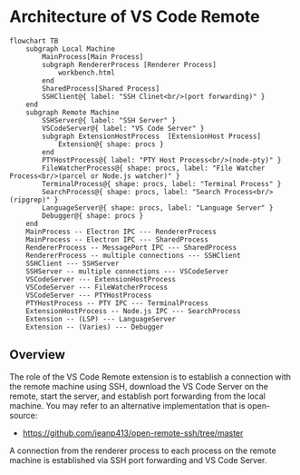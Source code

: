 
# Architecture of VS Code Remote

```mermaid
flowchart TB
    subgraph Local Machine
        MainProcess[Main Process]
        subgraph RendererProcess [Renderer Process]
            workbench.html
        end
        SharedProcess[Shared Process]
        SSHClient@{ label: "SSH Clinet<br/>(port forwarding)" }
    end
    subgraph Remote Machine
        SSHServer@{ label: "SSH Server" }
        VSCodeServer@{ label: "VS Code Server" }
        subgraph ExtensionHostProcess  [ExtensionHost Process]
            Extension@{ shape: procs }
        end
        PTYHostProcess@{ label: "PTY Host Process<br/>(node-pty)" }
        FileWatcherProcess@{ shape: procs, label: "File Watcher Process<br/>(parcel or Node.js watcher)" }
        TerminalProcess@{ shape: procs, label: "Terminal Process" }
        SearchProcess@{ shape: procs, label: "Search Process<br/>(ripgrep)" }
        LanguageServer@{ shape: procs, label: "Language Server" }
        Debugger@{ shape: procs }
    end
    MainProcess -- Electron IPC --- RendererProcess
    MainProcess -- Electron IPC --- SharedProcess
    RendererProcess -- MessagePort IPC --- SharedProcess
    RendererProcess -- multiple connections --- SSHClient
    SSHClient --- SSHServer
    SSHServer -- multiple connections --- VSCodeServer
    VSCodeServer --- ExtensionHostProcess
    VSCodeServer --- FileWatcherProcess
    VSCodeServer --- PTYHostProcess
    PTYHostProcess -- PTY IPC --- TerminalProcess
    ExtensionHostProcess -- Node.js IPC --- SearchProcess
    Extension -- (LSP) --- LanguageServer
    Extension -- (Varies) --- Debugger
```

## Overview

The role of the VS Code Remote extension is to establish a connection with the remote machine using SSH, download the VS Code Server on the remote, start the server, and establish port forwarding from the local machine. You may refer to an alternative implementation that is open-source:

- https://github.com/jeanp413/open-remote-ssh/tree/master

A connection from the renderer process to each process on the remote machine is established via SSH port forwarding and VS Code Server.
